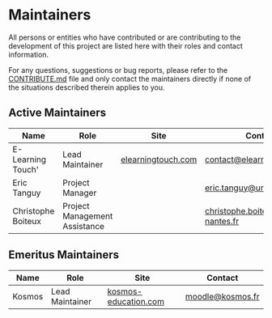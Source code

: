 # Maintainers

All persons or entities who have contributed or are contributing to the development of this project are listed here with their roles and contact information.

For any questions, suggestions or bug reports, please refer to the [CONTRIBUTE.md](CONTRIBUTE.md) file and only contact the maintainers directly if none of the situations described therein applies to you.

## Active Maintainers

| Name | Role | Site | Contact |
| ---- | ---- | ---- | ------- |
| E-Learning Touch' | Lead Maintainer | [elearningtouch.com](https://www.elearningtouch.com/) | [contact@elearningtouch.com](mailto:contact@elearningtouch.com) |
| Eric Tanguy | Project Manager | | [eric.tanguy@univ-nantes.fr](mailto:eric.tanguy@univ-nantes.fr) |
| Christophe Boiteux | Project Management Assistance | | [christophe.boiteux@univ-nantes.fr](mailto:christophe.boiteux@univ-nantes.fr) |

## Emeritus Maintainers

| Name | Role | Site | Contact |
| ---- | ---- | ---- | ------- |
| Kosmos | Lead Maintainer | [kosmos-education.com](https://www.kosmos-education.com/en) | [moodle@kosmos.fr](mailto:moodle@kosmos.fr) |
